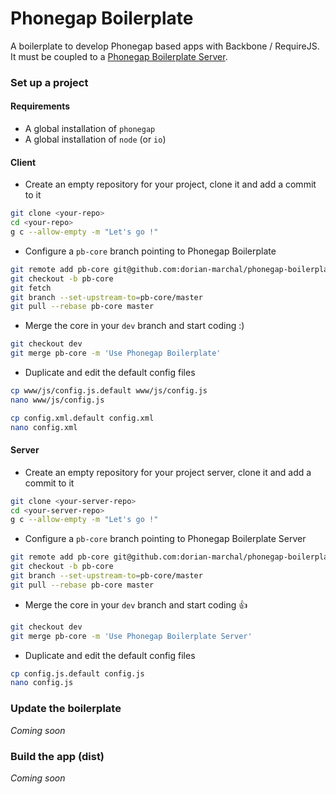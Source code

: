 # Phonegap Boilerplate

A boilerplate to develop Phonegap based apps with Backbone / RequireJS.  
It must be coupled to a [Phonegap Boilerplate Server](https://github.com/dorian-marchal/phonegap-boilerplate-server).

### Set up a project

#### Requirements

- A global installation of `phonegap`
- A global installation of `node` (or `io`)

#### Client

- Create an empty repository for your project, clone it and add a commit to it

```bash
git clone <your-repo>
cd <your-repo>
g c --allow-empty -m "Let's go !" 
```

- Configure a `pb-core` branch pointing to Phonegap Boilerplate

```bash
git remote add pb-core git@github.com:dorian-marchal/phonegap-boilerplate.git
git checkout -b pb-core
git fetch
git branch --set-upstream-to=pb-core/master
git pull --rebase pb-core master 
```

- Merge the core in your `dev` branch and start coding :)

```bash
git checkout dev
git merge pb-core -m 'Use Phonegap Boilerplate'
```

- Duplicate and edit the default config files

```bash
cp www/js/config.js.default www/js/config.js
nano www/js/config.js

cp config.xml.default config.xml
nano config.xml
```

#### Server

- Create an empty repository for your project server, clone it and add a commit to it

```bash
git clone <your-server-repo>
cd <your-server-repo>
g c --allow-empty -m "Let's go !" 
```

- Configure a `pb-core` branch pointing to Phonegap Boilerplate Server

```bash
git remote add pb-core git@github.com:dorian-marchal/phonegap-boilerplate-server.git
git checkout -b pb-core
git branch --set-upstream-to=pb-core/master
git pull --rebase pb-core master 
```

- Merge the core in your `dev` branch and start coding :+1:

```bash
git checkout dev
git merge pb-core -m 'Use Phonegap Boilerplate Server'
```

- Duplicate and edit the default config files

```bash
cp config.js.default config.js
nano config.js
```

### Update the boilerplate

*Coming soon*

### Build the app (dist)

*Coming soon*
